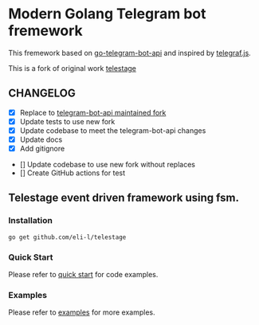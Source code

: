 # Modern Golang Telegram bot fremework

[//]: # ([![Test]&#40;https://github.com/askoldex/telestage/actions/workflows/test.yml/badge.svg&#41;]&#40;https://github.com/askoldex/telestage/actions/workflows/test.yml&#41;)

[//]: # ([![codecov]&#40;https://codecov.io/gh/askoldex/telestage/branch/master/graph/badge.svg?token=RNHRHU3JZV&#41;]&#40;https://codecov.io/gh/askoldex/telestage&#41;)

This fremework based on [go-telegram-bot-api](https://github.com/go-telegram-bot-api/telegram-bot-api) and inspired by [telegraf.js](https://telegraf.js.org/).

This is a fork of original work [telestage](https://github.com/kbgod/telestage)

## CHANGELOG
- [x] Replace to [telegram-bot-api maintained fork](github.com/OvyFlash/telegram-bot-api)
- [x] Update tests to use new fork
- [x] Update codebase to meet the telegram-bot-api changes
- [x] Update docs
- [x] Add gitignore
- [] Update codebase to use new fork without replaces
- [] Create GitHub actions for test

## Telestage event driven framework using fsm.

### Installation

`go get github.com/eli-l/telestage`

### Quick Start
Please refer to [quick start](./QUICK_START.md) for code examples.

### Examples
Please refer to [examples](./examples) for more examples.